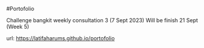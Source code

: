 #Portofolio

Challenge bangkit weekly consultation 3 (7 Sept 2023)
Will be finish 21 Sept (Week 5)

url: https://latifaharums.github.io/portofolio
